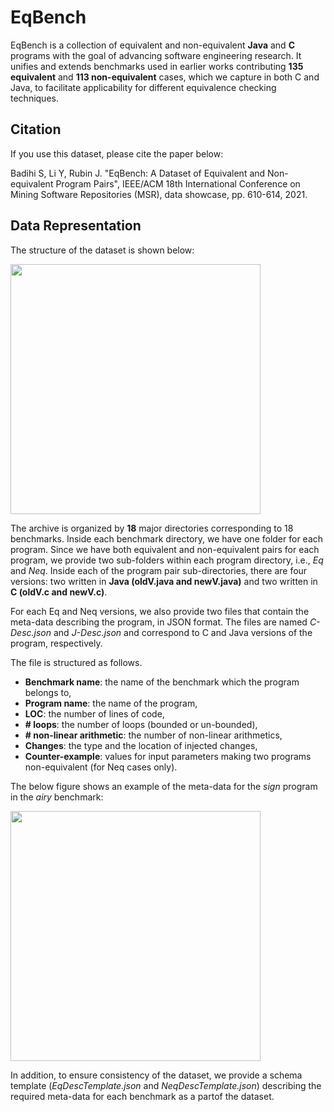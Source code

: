 # EqBench
EqBench is a collection of equivalent and non-equivalent **Java** and **C** programs with the goal of advancing software engineering research.
It unifies and extends benchmarks used in earlier works contributing **135 equivalent** and **113 non-equivalent** cases, which we capture in both C and Java,
to facilitate applicability for different equivalence checking techniques.

## Citation

If you use this dataset, please cite the paper below:

Badihi S, Li Y, Rubin J. "EqBench: A Dataset of Equivalent and Non-equivalent Program Pairs", IEEE/ACM 18th International Conference on Mining Software Repositories (MSR), data showcase, pp. 610-614, 2021.

## Data Representation
The structure of the dataset is shown below:

<img src="/img/structure.png" width="400">

The archive is organized by **18** major directories corresponding to 18 benchmarks.
Inside each benchmark directory, we have one folder for each program.
Since we have both equivalent and non-equivalent pairs for each program, we provide two sub-folders
within each program directory, i.e., *Eq* and *Neq*.
Inside each of the program pair sub-directories, there are four versions: 
two written in **Java (oldV.java and newV.java)** and two written in **C (oldV.c and newV.c)**.

For each Eq and Neq versions, we also provide two files that contain the meta-data describing the program, in JSON format. The files are named *C-Desc.json* and *J-Desc.json* and correspond to C and Java versions of the program, respectively.

The file is structured as follows.

* **Benchmark name**: the name of the benchmark which the program belongs to,
* **Program name**: the name of the program,
* **LOC**: the number of lines of code,
* **# loops**: the number of loops (bounded or un-bounded),
* **# non-linear arithmetic**: the number of non-linear arithmetics,
* **Changes**: the type and the location of injected changes,
* **Counter-example**: values for input parameters making two programs non-equivalent (for Neq cases only).

The below figure shows an example of the meta-data for the *sign* program in the
*airy* benchmark:

<img src="/img/desc.png" width="400">

In addition, to ensure consistency of the dataset, we provide a schema template (*EqDescTemplate.json* and *NeqDescTemplate.json*) describing the required meta-data for each benchmark as a partof the dataset.
